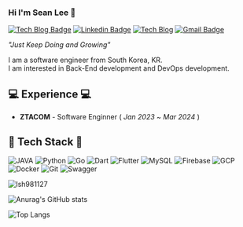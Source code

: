 ### Hi I'm Sean Lee 👋

[![Tech Blog Badge](http://img.shields.io/badge/-Github-black?style=for-the-badge&logo=github&link=https://github.com/lsh981127)](https://github.com/lsh981127)
[![Linkedin Badge](https://img.shields.io/badge/-LinkedIn-blue?style=for-the-badge&logo=Linkedin&logoColor=white&link=https://www.linkedin.com/in/%EC%8A%B9%ED%9B%88-%EC%9D%B4-929a2a216/)](https://www.linkedin.com/in/%EC%8A%B9%ED%9B%88-%EC%9D%B4-929a2a216/)
[![Tech Blog](http://img.shields.io/badge/TechBlog-000000?style=for-the-badge&logo=tistory&link=https://honesttree.tistory.com/)](https://honesttree.tistory.com/)
[![Gmail Badge](https://img.shields.io/badge/Gmail-d14836?style=for-the-badge&logo=Gmail&logoColor=white&link=mailto:lsh981127@gmail.com)](mailto:lsh981127@gmail.com)


_"Just Keep Doing and Growing"_

I am a software engineer from South Korea, KR.   
I am interested in Back-End development and DevOps development.


## 💻 Experience 💻   
- **ZTACOM** - Software Enginner ( *Jan 2023* ~ *Mar 2024* )   

## 📌 Tech Stack 📌 
![JAVA](https://img.shields.io/badge/Java-ED8B00?style=for-the-badge&logo=openjdk&logoColor=white)
![Python](https://img.shields.io/badge/Python-3776AB?style=for-the-badge&logo=python&logoColor=white)
![Go](https://img.shields.io/badge/Go-00ADD8?style=for-the-badge&logo=go&logoColor=white)
![Dart](https://img.shields.io/badge/Dart-0175C2?style=for-the-badge&logo=dart&logoColor=white)
![Flutter](https://img.shields.io/badge/Flutter-02569B?style=for-the-badge&logo=flutter&logoColor=white)
![MySQL](https://img.shields.io/badge/MySQL-4479A1?style=for-the-badge&logo=mysql&logoColor=white)
![Firebase](https://img.shields.io/badge/Firebase-FFCA28?style=for-the-badge&logo=Firebase&logoColor=white)
![GCP](https://img.shields.io/badge/Google_Cloud-4285F4?style=for-the-badge&logo=google-cloud&logoColor=white
)
![Docker](https://img.shields.io/badge/docker-2496ED?style=for-the-badge&logo=docker&logoColor=white)
![Git](https://img.shields.io/badge/GIT-F05032?style=for-the-badge&logo=git&logoColor=white)
![Swagger](https://img.shields.io/badge/-Swagger-85EA2D?style=for-the-badge&logo=swagger&logoColor=white)

![lsh981127](http://mazassumnida.wtf/api/v2/generate_badge?boj=lsh981127)

![Anurag's GitHub stats](https://github-readme-stats.vercel.app/api?username=lsh981127&show_icons=true&include_all_commits=true)


![Top Langs](https://github-readme-stats.vercel.app/api/top-langs/?username=lsh981127&layout=compact)

